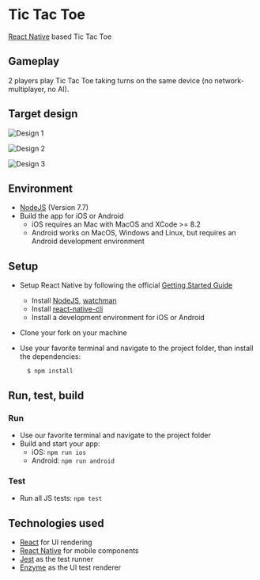 # Tic Tac Toe

[React Native](https://facebook.github.io/react-native/) based Tic Tac Toe


## Gameplay

2 players play Tic Tac Toe taking turns on the same device (no network-multiplayer, no AI).


## Target design

![Design 1](https://cdn.rawgit.com/neopoly/tic_tac_toe-native/master/doc/design-1.png?v=2)

![Design 2](https://cdn.rawgit.com/neopoly/tic_tac_toe-native/master/doc/design-2.png?v=2)

![Design 3](https://cdn.rawgit.com/neopoly/tic_tac_toe-native/master/doc/design-3.png?v=2)

## Environment

* [NodeJS](https://nodejs.org) (Version 7.7)
* Build the app for iOS or Android
  * iOS requires an Mac with MacOS and XCode >= 8.2
  * Android works on MacOS, Windows and Linux, but requires an Android development environment

## Setup

* Setup React Native by following the official [Getting Started Guide](https://facebook.github.io/react-native/docs/getting-started.html#content)
  * Install [NodeJS](https://nodejs.org), [watchman](https://facebook.github.io/watchman/)
  * Install [react-native-cli](https://www.npmjs.com/package/react-native-cli)
  * Install a development environment for iOS or Android
* Clone your fork on your machine
* Use your favorite terminal and navigate to the project folder, than install the dependencies:

		$ npm install


## Run, test, build

### Run

* Use our favorite terminal and navigate to the project folder
* Build and start your app:
  * iOS: `npm run ios`
  * Android: `npm run android`

### Test

* Run all JS tests: `npm test`

Technologies used
-----------------

* [React](https://facebook.github.io/react/) for UI rendering
* [React Native](https://facebook.github.io/react-native/) for mobile components
* [Jest](http://facebook.github.io/jest/) as the test runner
* [Enzyme](http://airbnb.io/enzyme/) as the UI test renderer

